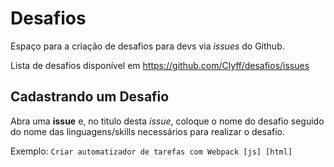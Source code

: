 # Desafios

Espaço para a criação de desafios para devs via _issues_ do Github.

Lista de desafios disponível em https://github.com/Clyff/desafios/issues

## Cadastrando um Desafio

Abra uma **issue** e, no titulo desta _issue_, coloque o nome do desafio seguido do nome das linguagens/skills necessários para realizar o desafio.

Exemplo: `Criar automatizador de tarefas com Webpack [js] [html]`
